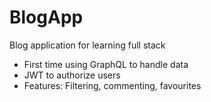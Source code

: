 # BlogApp
Blog application for learning full stack
- First time using GraphQL to handle data
- JWT to authorize users
- Features: Filtering, commenting, favourites
